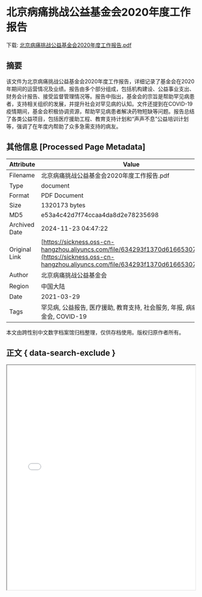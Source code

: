 # 北京病痛挑战公益基金会2020年度工作报告

<!-- tcd_download_link -->
下载: <a href="../北京病痛挑战公益基金会2020年度工作报告.pdf" download>北京病痛挑战公益基金会2020年度工作报告.pdf</a>
<!-- tcd_download_link_end -->

## 摘要

<!-- tcd_abstract -->
该文件为北京病痛挑战公益基金会2020年度工作报告，详细记录了基金会在2020年期间的运营情况及业绩。报告由多个部分组成，包括机构建设、公益事业支出、财务会计报告、接受监督管理情况等。报告中指出，基金会的宗旨是帮助罕见病患者，支持相关组织的发展，并提升社会对罕见病的认知。文件还提到在COVID-19疫情期间，基金会积极协调资源，帮助罕见病患者解决药物短缺等问题。报告总结了各类公益项目，包括医疗援助工程、教育支持计划和“声声不息”公益培训计划等，强调了在年度内帮助了众多急需支持的病友。

<!-- tcd_abstract_end -->

## 其他信息 [Processed Page Metadata]

| Attribute       | Value                                  |
|-----------------|----------------------------------------|
| Filename        | 北京病痛挑战公益基金会2020年度工作报告.pdf                             |
| Type            | document                                 |
| Format          | PDF Document                               |
| Size            | 1320173 bytes                           |
| MD5             | e53a4c42d7f74ccaa4da8d2e78235698                                  |
| Archived Date   | 2024-11-23 04:47:22                             |
| Original Link   | [https://sickness.oss-cn-hangzhou.aliyuncs.com/file/634293f1370d61665307633.pdf](https://sickness.oss-cn-hangzhou.aliyuncs.com/file/634293f1370d61665307633.pdf)                         |
| Author          | 北京病痛挑战公益基金会                               |
| Region          | 中国大陆                               |
| Date            | 2021-03-29                                 |
| Tags            | 罕见病, 公益报告, 医疗援助, 教育支持, 社会服务, 年报, 病痛挑战基金会, COVID-19                                 |

本文由跨性别中文数字档案馆归档整理，仅供存档使用。版权归原作者所有。


## 正文 { data-search-exclude }

<!-- tcd_main_text -->
<iframe src="../北京病痛挑战公益基金会2020年度工作报告.pdf" width="100%" height="600px">
    <p>无法显示PDF，请下载查看。</p>
</iframe>
<!-- tcd_main_text_end -->


